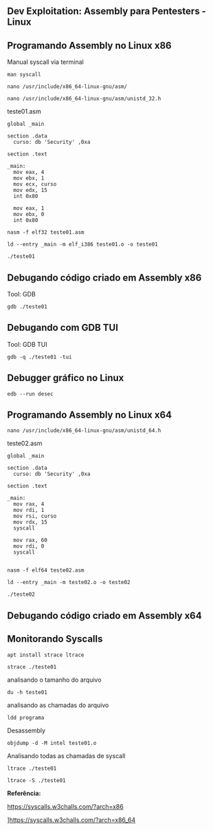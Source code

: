##   Dev Exploitation: Assembly para Pentesters - Linux

## Programando Assembly no Linux x86

Manual syscall via terminal

`man syscall`

`nano /usr/include/x86_64-linux-gnu/asm/`

`nano /usr/include/x86_64-linux-gnu/asm/unistd_32.h`


teste01.asm

```
global _main

section .data
  curso: db 'Security' ,0xa

section .text

_main:
  mov eax, 4
  mov ebx, 1
  mov ecx, curso
  mov edx, 15
  int 0x80
  
  mov eax, 1
  mov ebx, 0
  int 0x80
```

`nasm -f elf32 teste01.asm`

`ld --entry _main -m elf_i386 teste01.o -o teste01`

`./teste01`




## Debugando código criado em Assembly x86

Tool: GDB

`gdb ./teste01`




## Debugando com GDB TUI

Tool: GDB TUI

`gdb -q ./teste01 -tui `




## Debugger gráfico no Linux

`edb --run desec`




## Programando Assembly no Linux x64

`nano /usr/include/x86_64-linux-gnu/asm/unistd_64.h`

teste02.asm

```
global _main

section .data
  curso: db 'Security' ,0xa

section .text

_main:
  mov rax, 4
  mov rdi, 1
  mov rsi, curso
  mov rdx, 15
  syscall
  
  mov rax, 60
  mov rdi, 0
  syscall
  
```

`nasm -f elf64 teste02.asm`

`ld --entry _main -m teste02.o -o teste02`

`./teste02`

## Debugando código criado em Assembly x64

## Monitorando Syscalls

`apt install strace ltrace`

`strace ./teste01`

analisando o tamanho do arquivo

`du -h teste01`

analisando as chamadas do arquivo

`ldd programa`

Desassembly

`objdump -d -M intel teste01.o`

Analisando todas as chamadas de syscall

`ltrace ./teste01`

`ltrace -S ./teste01`












**Referência:** 

https://syscalls.w3challs.com/?arch=x86

]https://syscalls.w3challs.com/?arch=x86_64
